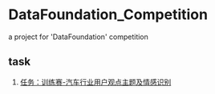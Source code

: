 # DataFoundation_Competition
a project for 'DataFoundation' competition

## task
1. [任务：训练赛-汽车行业用户观点主题及情感识别](./sentiment_analyse_mobile/readme.md)
